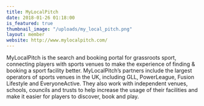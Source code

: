 ```yaml
---
title: MyLocalPitch
date: 2018-01-26 01:18:00
is_featured: true
thumbnail_image: "/uploads/my_local_pitch.png"
layout: member
website: http://www.mylocalpitch.com/
---
```


MyLocalPitch is the search and booking portal for grassroots sport, connecting players with sports venues to make the experience of finding & booking a sport facility better. MyLocalPitch’s partners include the largest operators of sports venues in the UK, including GLL, PowerLeague, Fusion Lifestyle and EveryoneActive. They also work with independent venues, schools, councils and trusts to help increase the usage of their facilities and make it easier for players to discover, book and play.